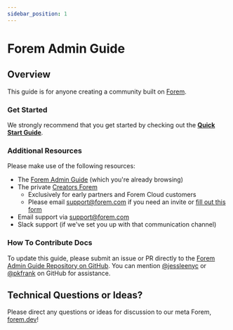 ```yaml
---
sidebar_position: 1
---
```


# Forem Admin Guide

## Overview

This guide is for anyone creating a community built on [Forem](https://github.com/forem/forem).

### Get Started

We strongly recommend that you get started by checking out the [**Quick Start Guide**](quick-start-guide.md).

### Additional Resources

Please make use of the following resources:

<!-- TODO @andy: change the link -->
* The [Forem Admin Guide](https://forem.gitbook.io/forem-admin-guide/) \(which you're already browsing\)
* The private [Creators Forem](https://creators.forem.com)
  * Exclusively for early partners and Forem Cloud customers
  * Please email [support@forem.com](mailto:team@forem.com) if you need an invite or [fill out this form](https://form.typeform.com/to/uOzFowby)
* Email support via [support@forem.com](mailto:team@forem.com)
* Slack support \(if we've set you up with that communication channel\)

### How To Contribute Docs

To update this guide, please submit an issue or PR directly to the [Forem Admin Guide Repository on GitHub](https://github.com/forem/forem-admin-guide). You can mention [@jessleenyc](https://github.com/jessleenyc) or [@pkfrank](https://github.com/pkfrank) on GitHub for assistance.

## Technical Questions or Ideas?

Please direct any questions or ideas for discussion to our meta Forem, [forem.dev](https://forem.dev)!

